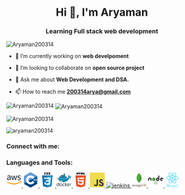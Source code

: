 <h1 align="center">Hi 👋, I'm Aryaman</h1>
<h3 align="center">Learning Full stack web development</h3>


<p align="left"> <img src="https://komarev.com/ghpvc/?username=Aryaman200314&label=Profile%20views&color=0e75b6&style=flat" alt="Aryaman200314" /> </p>

- 🔭 I’m currently working on **web develpoment**

- 👯 I’m looking to collaborate on **open source project**

- 💬 Ask me about **Web Development and DSA.**

- 📫 How to reach me **200314arya@gmail.com**




<p><img align="left" src="https://github-readme-stats.vercel.app/api/top-langs?username=Aryaman200314&show_icons=true&locale=en&layout=compact" alt="Aryaman200314" /></p>

<p>&nbsp;<img align="center" src="https://github-readme-stats.vercel.app/api?username=Aryaman200314&show_icons=true&locale=en" alt="Aryaman200314" /></p>

<p><img align="center" src="https://github-readme-streak-stats.herokuapp.com/?user=Aryaman200314&" alt="Aryaman200314" /></p>
<p align="left"> <img src="https://komarev.com/ghpvc/?username=aryaman200314&label=Profile%20views&color=0e75b6&style=flat" alt="aryaman200314" /> </p>

<h3 align="left">Connect with me:</h3>
<p align="left">
</p>

<h3 align="left">Languages and Tools:</h3>
<p align="cnter"> <a href="https://aws.amazon.com" target="_blank" rel="noreferrer"> <img src="https://raw.githubusercontent.com/devicons/devicon/master/icons/amazonwebservices/amazonwebservices-original-wordmark.svg" alt="aws" width="40" height="40"/> </a> <a href="https://www.w3schools.com/cpp/" target="_blank" rel="noreferrer"> <img src="https://raw.githubusercontent.com/devicons/devicon/master/icons/cplusplus/cplusplus-original.svg" alt="cplusplus" width="40" height="40"/> </a> <a href="https://www.w3schools.com/css/" target="_blank" rel="noreferrer"> <img src="https://raw.githubusercontent.com/devicons/devicon/master/icons/css3/css3-original-wordmark.svg" alt="css3" width="40" height="40"/> </a> <a href="https://www.docker.com/" target="_blank" rel="noreferrer"> <img src="https://raw.githubusercontent.com/devicons/devicon/master/icons/docker/docker-original-wordmark.svg" alt="docker" width="40" height="40"/> </a> <a href="https://www.w3.org/html/" target="_blank" rel="noreferrer"> <img src="https://raw.githubusercontent.com/devicons/devicon/master/icons/html5/html5-original-wordmark.svg" alt="html5" width="40" height="40"/> </a> <a href="https://developer.mozilla.org/en-US/docs/Web/JavaScript" target="_blank" rel="noreferrer"> <img src="https://raw.githubusercontent.com/devicons/devicon/master/icons/javascript/javascript-original.svg" alt="javascript" width="40" height="40"/> </a> <a href="https://www.jenkins.io" target="_blank" rel="noreferrer"> <img src="https://www.vectorlogo.zone/logos/jenkins/jenkins-icon.svg" alt="jenkins" width="40" height="40"/> </a> <a href="https://www.mongodb.com/" target="_blank" rel="noreferrer"> <img src="https://raw.githubusercontent.com/devicons/devicon/master/icons/mongodb/mongodb-original-wordmark.svg" alt="mongodb" width="40" height="40"/> </a> <a href="https://nodejs.org" target="_blank" rel="noreferrer"> <img src="https://raw.githubusercontent.com/devicons/devicon/master/icons/nodejs/nodejs-original-wordmark.svg" alt="nodejs" width="40" height="40"/> </a> <a href="https://reactjs.org/" target="_blank" rel="noreferrer"> <img src="https://raw.githubusercontent.com/devicons/devicon/master/icons/react/react-original-wordmark.svg" alt="react" width="40" height="40"/> </a> </p>
